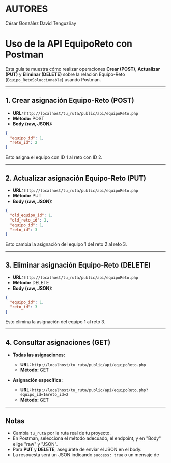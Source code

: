 # AUTORES
César González
David Tenguzñay
# Uso de la API EquipoReto con Postman

Esta guía te muestra cómo realizar operaciones **Crear (POST)**, **Actualizar (PUT)** y **Eliminar (DELETE)** sobre la relación Equipo-Reto (`Equipo_RetoSoluccionable`) usando Postman.

---

## 1. Crear asignación Equipo-Reto (POST)

- **URL:** `http://localhost/tu_ruta/public/api/equipoReto.php`
- **Método:** POST
- **Body (raw, JSON):**
```json
{
  "equipo_id": 1,
  "reto_id": 2
}
```
Esto asigna el equipo con ID 1 al reto con ID 2.

---

## 2. Actualizar asignación Equipo-Reto (PUT)

- **URL:** `http://localhost/tu_ruta/public/api/equipoReto.php`
- **Método:** PUT
- **Body (raw, JSON):**
```json
{
  "old_equipo_id": 1,
  "old_reto_id": 2,
  "equipo_id": 1,
  "reto_id": 3
}
```
Esto cambia la asignación del equipo 1 del reto 2 al reto 3.

---

## 3. Eliminar asignación Equipo-Reto (DELETE)

- **URL:** `http://localhost/tu_ruta/public/api/equipoReto.php`
- **Método:** DELETE
- **Body (raw, JSON):**
```json
{
  "equipo_id": 1,
  "reto_id": 3
}
```
Esto elimina la asignación del equipo 1 al reto 3.

---

## 4. Consultar asignaciones (GET)

- **Todas las asignaciones:**  
  - **URL:** `http://localhost/tu_ruta/public/api/equipoReto.php`
  - **Método:** GET

- **Asignación específica:**  
  - **URL:** `http://localhost/tu_ruta/public/api/equipoReto.php?equipo_id=1&reto_id=2`
  - **Método:** GET

---

## Notas

- Cambia `tu_ruta` por la ruta real de tu proyecto.
- En Postman, selecciona el método adecuado, el endpoint, y en "Body" elige "raw" y "JSON".
- Para **PUT** y **DELETE**, asegúrate de enviar el JSON en el body.
- La respuesta será un JSON indicando `success: true` o un mensaje de